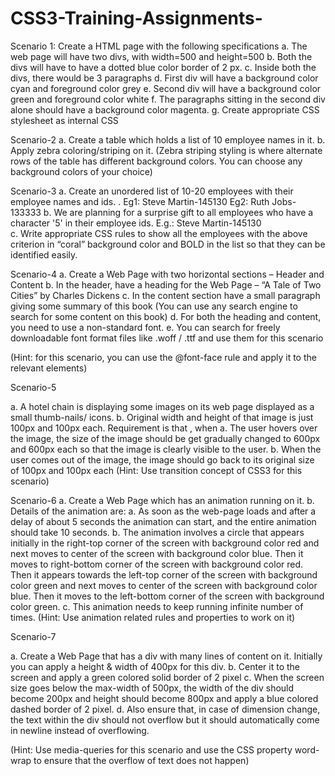 # CSS3-Training-Assignments-
Scenario 1:
Create a HTML page with the following specifications
a.	The web page will have two divs,  with width=500 and height=500
b.	Both the divs will have to have a dotted blue color border of 2 px.
c.	Inside both the divs, there would be 3 paragraphs
d.	First div will have a background color cyan and foreground color grey
e.	Second div will have a background color green and foreground color white
f.	The paragraphs sitting in the second div alone should have a background color magenta.
g.	Create appropriate CSS stylesheet as internal CSS


Scenario-2
a.	 Create a table which holds a list of 10 employee names in it.
b.	Apply zebra coloring/striping on it. (Zebra striping styling is where alternate rows of the table has different background colors. You can choose any background colors of your choice)

Scenario-3
a.	Create an unordered list of 10-20 employees with their employee names and  ids.  .   Eg1: Steve Martin-145130   Eg2: Ruth Jobs-133333
b.	We are planning for a surprise gift to all employees who have a character '5' in their employee ids. E.g.: Steve Martin-145130   
c.	Write appropriate CSS rules to show all the employees with the above criterion in “coral” background color and BOLD in the list so that they can be identified easily.

Scenario-4
a.	Create a Web Page with two horizontal sections – Header and Content
b.	In the header, have a heading for the Web Page – “A Tale of Two Cities” by Charles Dickens
c.	In the content section have a small paragraph giving some summary of this book (You can use any search engine to search for some content on this book)
d.	For both the heading and content, you need to use a non-standard font. 
e.	You can search for freely downloadable font format files like .woff / .ttf and use them for this scenario

(Hint: for this scenario, you can use the @font-face rule and apply it to the relevant elements)

Scenario-5

a.	A hotel chain is displaying some images on its web page displayed as a small thumb-nails/ icons.
b.	Original width and height of that image is just 100px and 100px each.
Requirement is that , when
a.	The user hovers over the image, the size of the image should be get gradually changed to 600px and 600px each so that the image is clearly visible to the user. 
b.	When the user comes out of the image, the image should go back to its original size of 100px and 100px each
(Hint: Use transition concept of CSS3 for this scenario)

Scenario-6
a.	Create a Web Page which has an animation running on it.
b.	Details of the animation are:
a.	As soon as the web-page loads and after a delay of about 5 seconds the animation can start, and the entire animation should take 10 seconds.
b.	The animation involves a circle that appears initially in the right-top corner of the screen with background color red  and next moves  to center of the screen with background color blue. Then it moves to right-bottom corner of the screen with background color red. Then it appears towards the left-top corner of the screen with background color green and next moves to center of the screen with background color blue. Then it moves to the left-bottom corner of the screen with background color green.
c.	This animation needs to keep running infinite number of times.
(Hint: Use animation related rules and properties to work on it)

Scenario-7

a.	Create a Web Page that has a div with many lines of content on it. Initially you can apply a height & width of 400px for this div.
b.	Center it to the screen and apply a green colored solid border of 2 pixel
c.	When the screen size goes below the max-width of 500px, the width of the div should become 200px and height should become 800px and apply a blue colored dashed border of 2 pixel.
d.	Also ensure that, in case of dimension change, the text within the div should not overflow but it should automatically come in newline instead of overflowing.

(Hint: Use media-queries for this scenario and use the CSS property word-wrap to ensure that the overflow of text does not happen)
